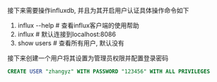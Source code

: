 
接下来需要操作influxdb, 并且为其开启用户认证具体操作命令如下

1) influx --help  # 查看influx客户端的使用帮助
2) influx         # 默认连接到localhost:8086
3) show users     # 查看所有用户, 默认没有

接下来创建一个用户将其设置为管理员权限并配置登录密码

```sql
CREATE USER "zhangyz" WITH PASSWORD "123456" WITH ALL PRIVILEGES 
```
